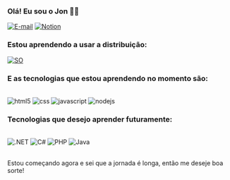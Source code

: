 
### Olá! Eu sou o Jon 👋🏻

[![E-mail](https://img.shields.io/badge/Gmail-D14836?style=for-the-badge&logo=gmail&logoColor=white)](mailto:jwps161999@gmail.com)
[![Notion](https://img.shields.io/badge/Notion-000000?style=for-the-badge&logo=notion&logoColor=white)](https://www.notion.so/Fullstack-JS-Plano-de-estudos-V2-6-b0553139084846a085f45e366e85470a)

### Estou aprendendo a usar a distribuição:

[![SO](https://img.shields.io/badge/Debian-A81D33?style=for-the-badge&logo=debian&logoColor=white)](https://www.debian.org/download)

### E as tecnologias que estou aprendendo no momento são:

<div style = "display: inline_block"><br/>
    <img alt="html5" src="https://img.shields.io/badge/HTML5-E34F26?style=for-the-badge&logo=html5&logoColor=white" />
    <img alt="css" src="https://img.shields.io/badge/CSS3-1572B6?style=for-the-badge&logo=css3&logoColor=white" />
    <img alt="javascript" src="https://img.shields.io/badge/JavaScript-F7DF1E?style=for-the-badge&logo=javascript&logoColor=black" />
    <img alt="nodejs" src="https://img.shields.io/badge/Node.js-43853D?style=for-the-badge&logo=node.js&logoColor=white" />
</div>

### Tecnologias que desejo aprender futuramente:
<div style = "display: inline_block"><br/>
    <img alt=".NET" src="https://img.shields.io/badge/.NET-5C2D91?style=for-the-badge&logo=.net&logoColor=white" />
    <img alt="C#" src="https://img.shields.io/badge/C%23-239120?style=for-the-badge&logo=c-sharp&logoColor=white" />
    <img alt="PHP" src="https://img.shields.io/badge/PHP-777BB4?style=for-the-badge&logo=php&logoColor=white" />
    <img alt="Java" src="https://img.shields.io/badge/Java-ED8B00?style=for-the-badge&logo=openjdk&logoColor=white" />
</div>
</br>

Estou começando agora e sei que a jornada é longa, então me deseje boa sorte!
